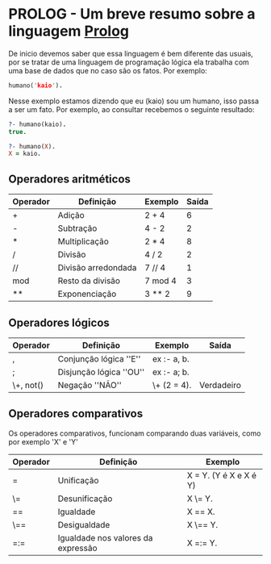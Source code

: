 
# PROLOG - Um breve resumo sobre a linguagem [Prolog](https://en.wikipedia.org/wiki/Prolog)

De inicio devemos saber que essa  linguagem é bem diferente das usuais, por se tratar de uma linguagem de programação lógica ela trabalha com uma base de dados que no caso são os fatos. Por exemplo:
```prolog
humano('kaio').
```
Nesse exemplo estamos dizendo que eu (kaio) sou um humano, isso passa a ser um fato. Por exemplo, ao consultar recebemos o seguinte resultado:
```prolog
?- humano(kaio).
true.

?- humano(X).
X = kaio.
```

## Operadores aritméticos


| Operador | Definição           | Exemplo | Saída |
| -------- | ------------------- | ------- | ----- |
| +        | Adição              | 2 + 4   | 6     |
| -        | Subtração           | 4 - 2   | 2     |
| *        | Multiplicação       | 2 * 4   | 8     |
| /        | Divisão             | 4 / 2   | 2     |
| //       | Divisão arredondada | 7 // 4  | 1     |
| mod      | Resto da divisão    | 7 mod 4 | 3     |
| **       | Exponenciação       | 3 ** 2  | 9     |

## Operadores lógicos

| Operador   | Definição               | Exemplo      | Saída      |
| ---------- | ----------------------- | ------------ | ---------- |
| ,          | Conjunção lógica ''E''  | ex :- a, b.  |            |
| ;          | Disjunção lógica ''OU'' | ex :- a; b.  |            |
| \\+, not() | Negação ''NÃO''         | \\+ (2 = 4). | Verdadeiro |

## Operadores comparativos

Os operadores comparativos, funcionam comparando duas variáveis, como por exemplo 'X' e 'Y'

| Operador | Definição                          | Exemplo                |
| -------- | ---------------------------------- | ---------------------- |
| =        | Unificação                         | X = Y. (Y é X e X é Y) |
| \\=      | Desunificação                      | X \\= Y.               |
| ==       | Igualdade                          | X == X.                |
| \\==     | Desigualdade                       | X \\== Y.              |
| =:=      | Igualdade nos valores da expressão | X =:= Y.               |